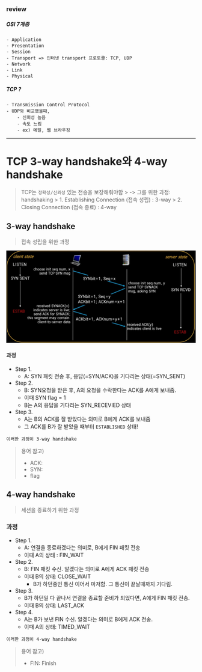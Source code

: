 ### review
##### OSI 7계층
	- Application
	- Presentation
	- Session
	- Transport => 인터넷 transport 프로토콜: TCP, UDP
	- Network
	- Link
	- Physical

##### TCP ?
	- Transmission Control Protocol
	- UDP와 비교했을때,
		- 신뢰성 높음
		- 속도 느림
		- ex) 메일, 웹 브라우징

***
# TCP 3-way handshake와 4-way handshake

> TCP는 `정확성/신뢰성` 있는 전송을 보장해줘야함
	>  -> 그를 위한 과정: handshaking
		> 1. Establishing Connection (접속 성립) : 3-way
		> 2. Closing Connection (접속 종료) : 4-way

## 3-way handshake
> 접속 성립을 위한 과정

![Alt text](image.png)

#### 과정
- Step 1.
	- A: SYN 패킷 전송 후, 응답(=SYN/ACK)을 기다리는 상태(=SYN_SENT)
- Step 2.
	- B: SYN요청을 받은 후, A의 요청을 수락한다는 ACK를 A에게 보내줌. 
	- 이때 SYN flag = 1
	- B는 A의 응답을 기다리는 SYN_RECEVIED 상태
- Step 3.
	- A는 B의 ACK를 잘 받았다는 의미로 B에게 ACK를 보내줌
	- 그 ACK를 B가 잘 받았을 때부터 `ESTABLISHED` 상태!

>
	이러한 과정이 3-way handshake

>용어 참고)
>- ACK:
>- SYN:
>- flag

## 4-way handshake
 > 세션을 종료하기 위한 과정
 
 
 ### 과정
 - Step 1.
	 - A: 연결을 종료하겠다는 의미로, B에게 FIN 패킷 전송
	 - 이때 A의 상태 : FIN_WAIT
 - Step 2.
	 - B: FIN 패킷 수신. 알겠다는 의미로 A에게 ACK 패킷 전송 
	 - 이때 B의 상태: CLOSE_WAIT
		 - B가 하던중인 통신 이어서 마저함. 그 통신이 끝날때까지 기다림.
 - Step 3.
	 - B가 하던일 다 끝나서 연결을 종료할 준비가 되었다면, A에게 FIN 패킷 전송.
	 - 이때 B의 상태: LAST_ACK
 - Step 4.
	 - A는 B가 보낸 FIN 수신. 알겠다는 의미로 B에게 ACK 전송.
	 - 이때 A의 상태: TIMED_WAIT
>
	이러한 과정이 4-way handshake
>용어 참고)
>- FIN: Finish 
